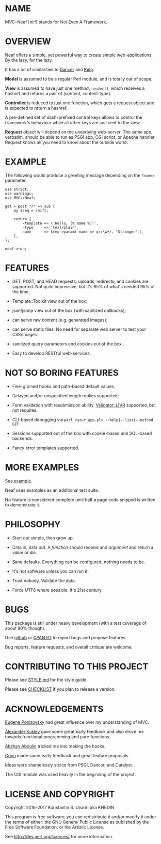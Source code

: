 # NAME

MVC::Neaf [ni:f] stands for Not Even A Framework.

# OVERVIEW

Neaf offers a simple, yet powerful way to create simple web-applications.
By the lazy, for the lazy.

It has a lot of similarities to
[Dancer](https://metacpan.org/pod/Dancer2) and
[Kelp](https://metacpan.org/pod/Kelp).

**Model** is assumed to be a regular Perl module, and is totally out of scope.

**View** is assumed to have just one method, `render()`,
which receives a hashref and returns a pair of (content, content-type).

**Controller** is reduced to just one function, which gets a request object
and is expected to return a hashref.

A pre-defined set of dash-prefixed control keys allows to control the
framework's behaviour while all other keys are just sent to the view.

**Request** object will depend on the underlying web-server.
The same app, verbatim, should be able to run as PSGI app, CGI script, or
Apache handler.
Request knows all you need to know about the outside world.

# EXAMPLE

The following would produce a greeting message depending
on the `?name=` parameter.

    use strict;
    use warnings;
    use MVC::Neaf;

    get + post "/" => sub {
		my $req = shift;

		return {
			-template => \'Hello, [% name %]!',
			-type     => 'text/plain',
			name      => $req->param( name => qr/\w+/, "Stranger" ),
		},
    };

    neaf->run;

# FEATURES

* GET, POST, and HEAD requests; uploads; redirects; and cookies
are supported.
Not quite impressive, but it's 95% of what's needed 95% of the time.

* Template::Toolkit view out of the box;

* json/jsonp view out of the box (with sanitized callbacks);

* can serve raw content (e.g. generated images);

* can serve static files.
No need for separate web server to test your CSS/images.

* sanitized query parameters and cookies out of the box.

* Easy to develop RESTful web-services.

# NOT SO BORING FEATURES

* Fine-grained hooks and path-based default values;

* Delayed and/or unspecified length replies supported;

* Form validation with resubmission ability.
[Validator::LIVR](https://metacpan.org/pod/Validator::LIVR)
supported, but not requires.

* CLI-based debugging via `perl <your_app.pl> --help|--list|--method GET`

* Sessions supported out of the box with cookie-based and SQL-based backends.

* Fancy error templates supported.

# MORE EXAMPLES

See [example](example/).

Neaf uses examples as an additional test suite.

No feature is considered complete until half a page code snipped is written
to demonstrate it.

# PHILOSOPHY

* Start out simple, then grow up.

* Data in, data out. A *function* should receive and *argument* and return
a *value* or *die*.

* Sane defaults. Everything can be configured, nothing needs to be.

* It's not software unless you can run it.

* Trust nobody. Validate the data.

* Force UTF8 where possible. It's 21st century.

# BUGS

This package is still under heavy development
(with a test coverage of about 80% though).

Use [github](https://github.com/dallaylaen/perl-mvc-neaf/issues)
or [CPAN RT](http://rt.cpan.org/NoAuth/ReportBug.html?Queue=MVC-Neaf)
to report bugs and propose features.

Bug reports, feature requests, and overall critique are welcome.

# CONTRIBUTING TO THIS PROJECT

Please see [STYLE.md](STYLE.md) for the style guide.

Please see [CHECKLIST](CHECKLIST) if you plan to release a version.

# ACKNOWLEDGEMENTS

[Eugene Ponizovsky](https://github.com/iph0)
had great influence over my understanding of MVC.

[Alexander Kuklev](https://github.com/akuklev)
gave some great early feedback
and also drove me towards functional programming and pure functions.

[Akzhan Abdulin](https://github.com/akzhan)
tricked me into making the hooks.

[Cono](https://github.com/cono)
made some early feedback and great feature proposals.

Ideas were shamelessly stolen from PSGI, Dancer, and Catalyst.

The CGI module was used heavily in the beginning of the project.

# LICENSE AND COPYRIGHT

Copyright 2016-2017 Konstantin S. Uvarin aka KHEDIN

This program is free software; you can redistribute it and/or modify it
under the terms of either: the GNU General Public License as published
by the Free Software Foundation; or the Artistic License.

See http://dev.perl.org/licenses/ for more information.


